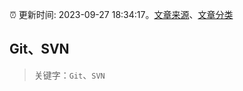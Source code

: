 :alarm_clock: 更新时间: 2023-09-27 18:34:17。[文章来源](/README.md)、[文章分类](/TAGS.md)

## Git、SVN


> 关键字：`Git`、`SVN`



